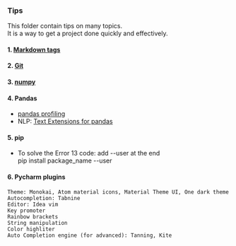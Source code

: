 ### Tips  
This folder contain tips on many topics.  
It is a way to get a project done quickly and effectively.  
#### 1. [Markdown tags](https://github.com/tuantla80/Tips/blob/master/Markdown%20tags.ipynb)  
#### 2. [Git](https://github.com/tuantla80/Tips/blob/master/Version%20Control%20(git%2C%20github).md)  
#### 3. [numpy](https://github.com/tuantla80/Tips/blob/master/numpy%20basics.ipynb)  
#### 4. Pandas
- [pandas profiling](https://github.com/tuantla80/Tips/blob/master/pandas_profiling_image_labels.ipynb)  
- NLP: [Text Extensions for pandas](https://github.com/CODAIT/text-extensions-for-pandas)  
#### 5. pip  
- To solve the Error 13 code:  add --user at the end  
  pip install package_name --user
#### 6. Pycharm plugins  
```
Theme: Monokai, Atom material icons, Material Theme UI, One dark theme
Autocompletion: Tabnine
Editor: Idea vim
Key promoter
Rainbow brackets
String manipulation
Color highliter
Auto Completion engine (for advanced): Tanning, Kite
```
